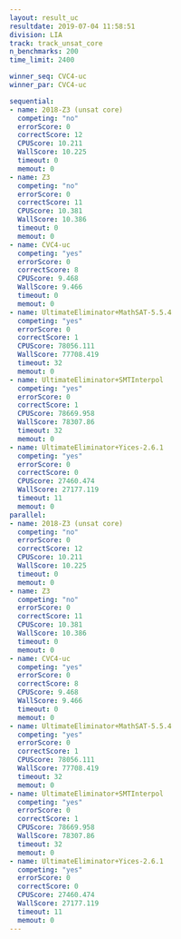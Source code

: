 ```yaml
---
layout: result_uc
resultdate: 2019-07-04 11:58:51
division: LIA
track: track_unsat_core
n_benchmarks: 200
time_limit: 2400

winner_seq: CVC4-uc
winner_par: CVC4-uc

sequential:
- name: 2018-Z3 (unsat core)
  competing: "no"
  errorScore: 0
  correctScore: 12
  CPUScore: 10.211
  WallScore: 10.225
  timeout: 0
  memout: 0
- name: Z3
  competing: "no"
  errorScore: 0
  correctScore: 11
  CPUScore: 10.381
  WallScore: 10.386
  timeout: 0
  memout: 0
- name: CVC4-uc
  competing: "yes"
  errorScore: 0
  correctScore: 8
  CPUScore: 9.468
  WallScore: 9.466
  timeout: 0
  memout: 0
- name: UltimateEliminator+MathSAT-5.5.4
  competing: "yes"
  errorScore: 0
  correctScore: 1
  CPUScore: 78056.111
  WallScore: 77708.419
  timeout: 32
  memout: 0
- name: UltimateEliminator+SMTInterpol
  competing: "yes"
  errorScore: 0
  correctScore: 1
  CPUScore: 78669.958
  WallScore: 78307.86
  timeout: 32
  memout: 0
- name: UltimateEliminator+Yices-2.6.1
  competing: "yes"
  errorScore: 0
  correctScore: 0
  CPUScore: 27460.474
  WallScore: 27177.119
  timeout: 11
  memout: 0
parallel:
- name: 2018-Z3 (unsat core)
  competing: "no"
  errorScore: 0
  correctScore: 12
  CPUScore: 10.211
  WallScore: 10.225
  timeout: 0
  memout: 0
- name: Z3
  competing: "no"
  errorScore: 0
  correctScore: 11
  CPUScore: 10.381
  WallScore: 10.386
  timeout: 0
  memout: 0
- name: CVC4-uc
  competing: "yes"
  errorScore: 0
  correctScore: 8
  CPUScore: 9.468
  WallScore: 9.466
  timeout: 0
  memout: 0
- name: UltimateEliminator+MathSAT-5.5.4
  competing: "yes"
  errorScore: 0
  correctScore: 1
  CPUScore: 78056.111
  WallScore: 77708.419
  timeout: 32
  memout: 0
- name: UltimateEliminator+SMTInterpol
  competing: "yes"
  errorScore: 0
  correctScore: 1
  CPUScore: 78669.958
  WallScore: 78307.86
  timeout: 32
  memout: 0
- name: UltimateEliminator+Yices-2.6.1
  competing: "yes"
  errorScore: 0
  correctScore: 0
  CPUScore: 27460.474
  WallScore: 27177.119
  timeout: 11
  memout: 0
---
```

